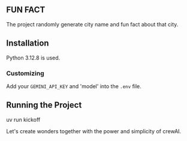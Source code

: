 ## FUN FACT

The project randomly generate city name and fun fact about that city. 

## Installation

Python 3.12.8 is used. 

### Customizing

Add your `GEMINI_API_KEY` and 'model' into the `.env` file.


## Running the Project

uv run kickoff

Let's create wonders together with the power and simplicity of crewAI.
